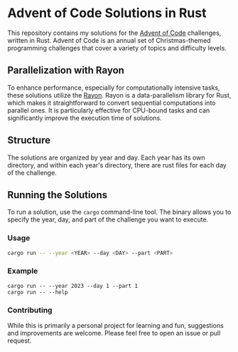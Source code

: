 # Advent of Code Solutions in Rust

This repository contains my solutions for the [Advent of Code](https://adventofcode.com/) challenges, written in Rust. Advent of Code is an annual set of Christmas-themed programming challenges that cover a variety of topics and difficulty levels.


## Parallelization with Rayon

To enhance performance, especially for computationally intensive tasks, these solutions utilize the [Rayon](https://crates.io/crates/rayon). Rayon is a data-parallelism library for Rust, which makes it straightforward to convert sequential computations into parallel ones. It is particularly effective for CPU-bound tasks and can significantly improve the execution time of solutions.


## Structure

The solutions are organized by year and day. Each year has its own directory, and within each year's directory, there are rust files for each day of the challenge.

## Running the Solutions

To run a solution, use the `cargo` command-line tool. The binary allows you to specify the year, day, and part of the challenge you want to execute.

### Usage

```bash
cargo run -- --year <YEAR> --day <DAY> --part <PART>
```
### Example
```
cargo run -- --year 2023 --day 1 --part 1
cargo run -- --help
```

### Contributing
While this is primarily a personal project for learning and fun, suggestions and improvements are welcome. Please feel free to open an issue or pull request.
